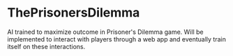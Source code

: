 # ThePrisonersDilemma
AI trained to maximize outcome in Prisoner's Dilemma game. Will be implemented to interact with players through a web app and eventually train itself on these interactions. 
